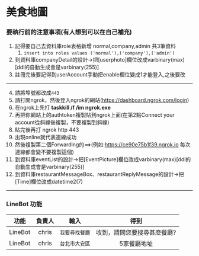 # 美食地圖

### 要執行前的注意事項(有人想到可以在自己補充) 
1. 記得要自己去資料庫role表格新增 normal,company,admin 共3筆資料 
   1. ``` insert into roles values ('normal'),('company'),('admin') ```
2. 到資料庫companyDetail的設計->把[userphoto]欄位改成varbinary(max)[ddl的自動生成會是varbinary(255)] 
3. 註冊完後要記得到userAccount手動把enable欄位變成1才能登入,之後要改 
---
4. 請將埠號都改成`443`
5. 請打開ngrok，然後登入ngrok的網站(https://dashboard.ngrok.com/login)
6. 在ngrok上先打 **taskkill /f /im ngrok.exe**
7. 再把你網站上的authtoken複製貼到ngrok上面(在第2點Connect your account從斜線後複製，不要複製到斜線)
8. 貼完後再打 ngrok http 443  
9. 出現online就代表連線成功
10. 然後複製第二個Forwarding的==>(例如:https://ce90e75b1f39.ngrok.io 每次連線都會變不要複製這個)
11. 到資料庫eventList的設計->把[EventPicture]欄位改成varbinary(max)[ddl的自動生成會是varbinary(255)]
12. 到資料庫restaurantMessageBox、restaurantReplyMessage的設計->把[Time]欄位改成datetime2(7) 
---
### LineBot 功能

|  功能  |    負責人    | 輸入 | 得到  |
|:------:|:----------:|:------------:|:------------:|
|  LineBot  |  chris  | `我要尋找餐廳` | 收到，請問您要搜尋甚麼餐廳? |
|  LineBot  |  chris  | `台北市大安區` | 5家餐廳地址 |


